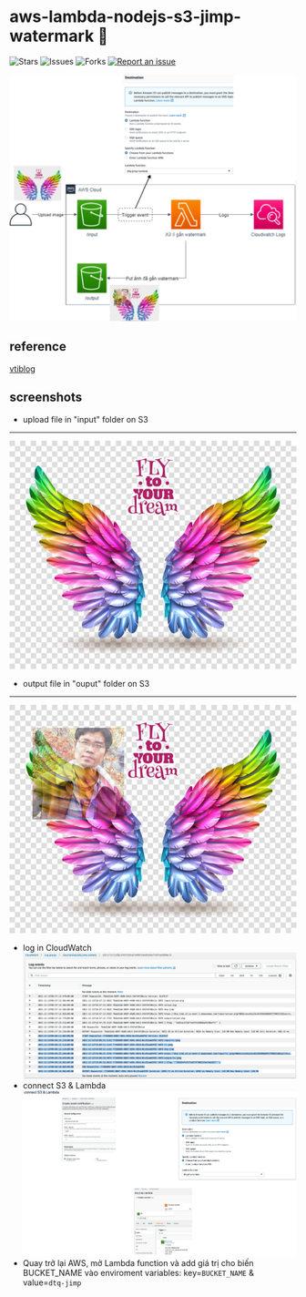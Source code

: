 # aws-lambda-nodejs-s3-jimp-watermark 🐳

![Stars](https://img.shields.io/github/stars/tquangdo/aws-lambda-nodejs-s3-jimp-watermark?color=f05340)
![Issues](https://img.shields.io/github/issues/tquangdo/aws-lambda-nodejs-s3-jimp-watermark?color=f05340)
![Forks](https://img.shields.io/github/forks/tquangdo/aws-lambda-nodejs-s3-jimp-watermark?color=f05340)
[![Report an issue](https://img.shields.io/badge/Support-Issues-green)](https://github.com/tquangdo/aws-lambda-nodejs-s3-jimp-watermark/issues/new)

![overview_](screenshots/overview_.png)

## reference
[vtiblog](https://vtitech.vn/serverless-don-gian-gan-watermark-tu-dong-voi-lambda-s3-va-jimp-plugin/)

## screenshots
+ upload file in "input" folder on S3
---
![in](screenshots/in.jpeg)
+ output file in "ouput" folder on S3
---
![out](screenshots/out.jpeg)
+ log in CloudWatch
![log](screenshots/log.png)
+ connect S3 & Lambda
![s3&lambda](screenshots/s3&lambda.png)
+ Quay trở lại AWS, mở Lambda function và add giá trị cho biến BUCKET_NAME vào enviroment variables: key=`BUCKET_NAME` & value=`dtq-jimp`

